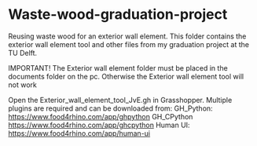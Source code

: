 # Waste-wood-graduation-project
Reusing waste wood for an exterior wall element.
This folder contains the exterior wall element tool and other files from my graduation project at the TU Delft. 


IMPORTANT! The Exterior wall element folder must be placed in the documents folder on the pc. Otherwise the Exterior wall element tool will not work

Open the Exterior_wall_element_tool_JvE.gh in Grasshopper. Multiple plugins are required and can be downloaded from: 
GH_Python: https://www.food4rhino.com/app/ghpython
GH_CPython https://www.food4rhino.com/app/ghcpython
Human UI: https://www.food4rhino.com/app/human-ui
